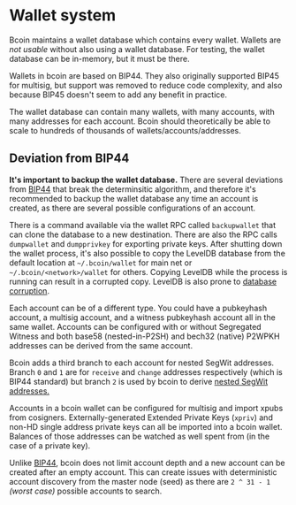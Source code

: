 # Wallet system

Bcoin maintains a wallet database which contains every wallet. Wallets are
_not usable_ without also using a wallet database. For testing, the wallet
database can be in-memory, but it must be there.

Wallets in bcoin are based on BIP44. They also originally supported BIP45 for
multisig, but support was removed to reduce code complexity, and also because
BIP45 doesn't seem to add any benefit in practice.

The wallet database can contain many wallets, with many accounts, with many
addresses for each account. Bcoin should theoretically be able to scale to
hundreds of thousands of wallets/accounts/addresses.

## Deviation from BIP44

**It's important to backup the wallet database.** There are several deviations
from [BIP44](https://github.com/bitcoin/bips/blob/master/bip-0044.mediawiki)
that break the determinsitic algorithm, and therefore it's recommended to
backup the wallet database any time an account is created, as there are several
possible configurations of an account.

There is a command available via the wallet RPC called `backupwallet` that can
clone the database to a new destination. There are also the RPC calls
`dumpwallet` and `dumpprivkey` for exporting private keys. After shutting down
the wallet process, it's also possible to copy the LevelDB database from the
default location at `~/.bcoin/wallet` for main net or
`~/.bcoin/<network>/wallet` for others. Copying LevelDB while the process is
running can result in a corrupted copy. LevelDB is also prone to
[database corruption](https://en.wikipedia.org/wiki/LevelDB#Bugs_and_reliability).

Each account can be of a different type. You could have a pubkeyhash account,
a multisig account, and a witness pubkeyhash account all in the same wallet.
Accounts can be configured with or without Segregated Witness and both base58
(nested-in-P2SH) and bech32 (native) P2WPKH addresses can be derived from the
same account.

Bcoin adds a third branch to each account for nested SegWit addresses.
Branch `0` and `1` are for `receive` and `change` addresses respectively
(which is BIP44 standard) but branch `2` is used by bcoin to derive
[nested SegWit addresses.](https://github.com/bitcoin/bips/blob/master/bip-0141.mediawiki#P2WPKH_nested_in_BIP16_P2SH)

Accounts in a bcoin wallet can be configured for multisig and import xpubs
from cosigners. Externally-generated Extended Private Keys (`xpriv`) and non-HD
single address private keys can all be imported into a bcoin wallet. Balances
of those addresses can be watched as well spent from (in the case of a private
key).

Unlike [BIP44](https://github.com/bitcoin/bips/blob/master/bip-0044.mediawiki),
bcoin does not limit account depth and a new account can be created
after an empty account. This can create issues with deterministic account
discovery from the master node (seed) as there are `2 ^ 31 - 1` _(worst case)_
possible accounts to search.
